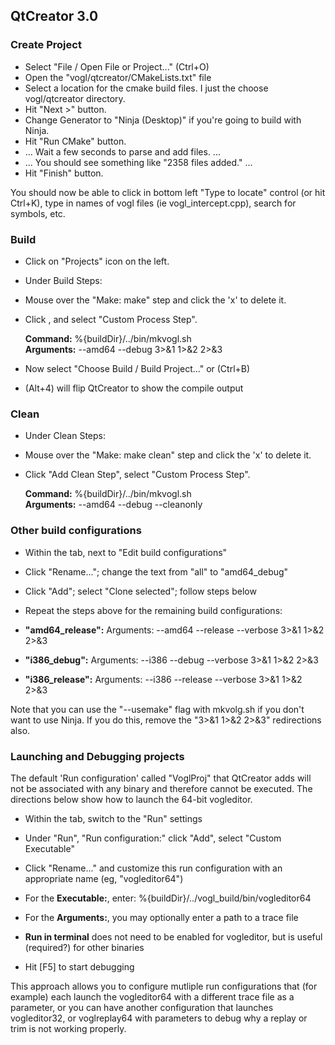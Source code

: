 QtCreator 3.0
-------------

### Create Project ###

* Select "File / Open File or Project..." (Ctrl+O)
* Open the "vogl/qtcreator/CMakeLists.txt" file
* Select a location for the cmake build files. I just the choose vogl/qtcreator directory.
* Hit "Next >" button.
* Change Generator to "Ninja (Desktop)" if you're going to build with Ninja.
* Hit "Run CMake" button.
 * ... Wait a few seconds to parse and add files. ...
 * ... You should see something like "2358 files added." ...
* Hit "Finish" button.

You should now be able to click in bottom left "Type to locate" control (or hit Ctrl+K), type in names of vogl files (ie vogl_intercept.cpp), search for symbols, etc.

### Build ###

* Click on "Projects" icon on the left.
* Under Build Steps:
 * Mouse over the "Make: make" step and click the 'x' to delete it.
 * Click <Add Build Step>, and select "Custom Process Step".

    <b>Command:</b> %{buildDir}/../bin/mkvogl.sh  
    <b>Arguments:</b> --amd64 --debug 3>&1 1>&2 2>&3  

* Now select "Choose Build / Build Project..." or (Ctrl+B)
* (Alt+4) will flip QtCreator to show the compile output

### Clean ###

* Under Clean Steps:
 * Mouse over the "Make: make clean" step and click the 'x' to delete it.
 * Click "Add Clean Step", select "Custom Process Step".

    <b>Command:</b> %{buildDir}/../bin/mkvogl.sh  
    <b>Arguments:</b> --amd64 --debug --cleanonly  


### Other build configurations ###

* Within the <Projects> tab, next to "Edit build configurations"
 * Click "Rename..."; change the text from "all" to "amd64_debug"
 * Click "Add"; select "Clone selected"; follow steps below

* Repeat the steps above for the remaining build configurations:
 * <b>"amd64_release":</b> Arguments: --amd64 --release --verbose 3>&1 1>&2 2>&3
 * <b>"i386_debug":</b> Arguments: --i386 --debug --verbose 3>&1 1>&2 2>&3
 * <b>"i386_release":</b> Arguments: --i386 --release --verbose 3>&1 1>&2 2>&3


Note that you can use the "--usemake" flag with mkvolg.sh if you don't want to use Ninja. If you do this, remove the "3>&1 1>&2 2>&3" redirections also.

### Launching and Debugging projects ###

The default 'Run configuration' called "VoglProj" that QtCreator adds will not be associated with any binary and therefore cannot be executed. The directions below show how to launch the 64-bit vogleditor.

* Within the <Projects> tab, switch to the "Run" settings
 * Under "Run", "Run configuration:" click "Add", select "Custom Executable"
 * Click "Rename..." and customize this run configuration with an appropriate name (eg, "vogleditor64")
 * For the <b>Executable:</b>, enter: %{buildDir}/../vogl_build/bin/vogleditor64
 * For the <b>Arguments:</b>, you may optionally enter a path to a trace file
 * <b>Run in terminal</b> does not need to be enabled for vogleditor, but is useful (required?) for other binaries

* Hit [F5] to start debugging

This approach allows you to configure mutliple run configurations that (for example) each launch the vogleditor64 with a different trace file as a parameter, or you can have another configuration that launches vogleditor32, or voglreplay64 with parameters to debug why a replay or trim is not working properly.

